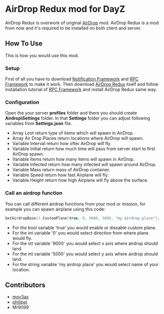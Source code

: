 # AirDrop Redux mod for DayZ

AirDrop Redux is overwork of original [AirDrop](https://github.com/mov3ax/airdrop) mod. AirDrop Redux is a mod from now and it's required to be installed on both client and server.

## How To Use

This is how you would use this mod. 

### Setup

First of all you have to download [Notification Framework](https://github.com/mov3ax/DayZ-NotificationFramework/releases) and [RPC Framework](https://github.com/Jacob-Mango/DayZ-RPCFramework/releases) to make it work. Then download [AirDrop Redux](https://github.com/mov3ax/DayZ-AirdropRedux/releases) itself and follow installation tutorial of [RPC Framework](https://github.com/Jacob-Mango/DayZ-RPCFramework) and install AirDrop Redux same way.

### Configuration

Open the your server **profiles** folder and there you should create **Airdrop\Settings** folder. In that **Settings** folder you can adjust following variables from **Settings.json** file.

* Array Loot return type of items which will spawn in AirDrop.
* Array Air Drop Places return locations where AirDrop will spawn.
* Variable Interval return how ofter AirDrop will fly.
* Variable Initial return how much time will pass from server start to first AirDrop spawn.
* Variable Items return how many items will spawn in AirDrop.
* Variable Infected return how many infected will spawn around AirDrop.
* Variable Mass return mass of AirDrop container.
* Variable Speed return how fast Airplane will fly.
* Variable Height return how high Airplane will fly above the surface.

### Call an airdrop function

You can call different airdrop functions from your mod or mission, for example you can spawn airplane using this code:

```cpp
GetAirdropBase().CustomPlane(true, 0, 9000, 5000, "my airdrop place");
```

* For the bool variable 'true' you would enable or dissable custom plane.
* For the int variable '0' you would select direction from where plane would fly.
* For the int variable '9000' you would select x axis where airdrop should land.
* For the int variable '5000' you would select y axis where airdrop should land.
* For the string variable 'my airdrop place' you would select name of your location.

## Contributors

* [mov3ax](https://github.com/mov3ax)
* [philippj](https://github.com/philippj)
* Mr9099





